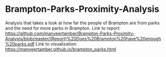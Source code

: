 # Brampton-Parks-Proximity-Analysis
Analysis that takes a look at how far the people of Brampton are from parks and the need for more parks in Brampton.
Link to report: https://github.com/manveertamber/Brampton-Parks-Proximity-Analysis/blob/master/(Report)%20Does%20Brampton%20have%20enough%20parks.pdf
Link to visualization: https://manveertamber.github.io/brampton_parks.html
